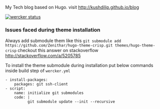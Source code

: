 My Tech blog based on Hugo. visit http://kushdilip.github.io/blog

[![wercker status](https://app.wercker.com/status/abaf25971165732f5ea920c4ff6ce86c/m/master "wercker status")](https://app.wercker.com/project/bykey/abaf25971165732f5ea920c4ff6ce86c)




### Issues faced during theme installation
Always add submodule them like this
`git submodule add https://github.com/Zenithar/hugo-theme-crisp.git themes/hugo-theme-crisp`
checkout this answer on stackoverflow http://stackoverflow.com/a/5205785

To install the theme submodule during installation put below commands inside build step of `wercker.yml`
```
- install-packages:
    packages: git ssh-client
- script:
    name: initialize git submodules
    code: |
          git submodule update --init --recursive
```
